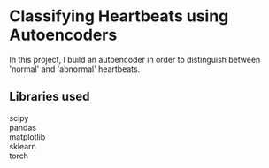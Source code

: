 # Classifying Heartbeats using Autoencoders

In this project, I build an autoencoder in order to distinguish between 'normal' and 'abnormal' heartbeats. 

## Libraries used
scipy <br />
pandas <br />
matplotlib <br />
sklearn <br />
torch <br />
